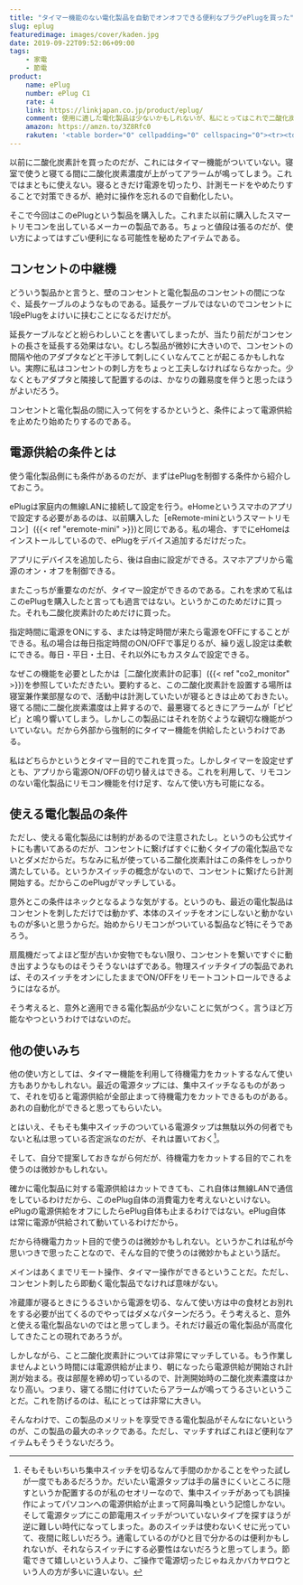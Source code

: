 ```yaml
---
title: "タイマー機能のない電化製品を自動でオンオフできる便利なプラグePlugを買った"
slug: eplug
featuredimage: images/cover/kaden.jpg
date: 2019-09-22T09:52:06+09:00
tags:
    - 家電
    - 節電
product:
    name: ePlug
    number: ePlug C1
    rate: 4
    link: https://linkjapan.co.jp/product/eplug/
    comment: 使用に適した電化製品は少ないかもしれないが、私にとってはこれで二酸化炭素計がまともに使える。
    amazon: https://amzn.to/3Z8Rfc0
    rakuten: '<table border="0" cellpadding="0" cellspacing="0"><tr><td><p style="font-size:12px;line-height:1.4em;margin:5px;word-wrap:break-word"></p></td><td><div style="border:1px solid #000000;border-radius:.75rem;background-color:#FFFFFF;margin:0px;padding:5px;text-align:center;overflow:hidden;"><table><tr><td style="width:240px"><a href="https://hb.afl.rakuten.co.jp/hgc/1942c4d7.a81936a0.1942c4d8.7b548455/?pc=https%3A%2F%2Fitem.rakuten.co.jp%2Fr-kojima%2F3997796%2F&m=http%3A%2F%2Fm.rakuten.co.jp%2Fr-kojima%2Fi%2F10633646%2F&link_type=picttext&ut=eyJwYWdlIjoiaXRlbSIsInR5cGUiOiJwaWN0dGV4dCIsInNpemUiOiIyNDB4MjQwIiwibmFtIjoxLCJuYW1wIjoicmlnaHQiLCJjb20iOjEsImNvbXAiOiJsZWZ0IiwicHJpY2UiOjAsImJvciI6MSwiY29sIjowLCJiYnRuIjoxLCJwcm9kIjowfQ%3D%3D" target="_blank" rel="nofollow noopener noreferrer" style="word-wrap:break-word;"  ><img src="https://hbb.afl.rakuten.co.jp/hgb/1942c4d7.a81936a0.1942c4d8.7b548455/?me_id=1270903&item_id=10633646&m=https%3A%2F%2Fthumbnail.image.rakuten.co.jp%2F%400_mall%2Fr-kojima%2Fcabinet%2F407%2F3997796_01l.jpg%3F_ex%3D80x80&pc=https%3A%2F%2Fthumbnail.image.rakuten.co.jp%2F%400_mall%2Fr-kojima%2Fcabinet%2F407%2F3997796_01l.jpg%3F_ex%3D240x240&s=240x240&t=picttext" border="0" style="margin:2px" alt="" title=""></a></td><td style="vertical-align:top;"><p style="font-size:12px;line-height:1.4em;text-align:left;margin:0px;padding:2px 6px;word-wrap:break-word"><a href="https://hb.afl.rakuten.co.jp/hgc/1942c4d7.a81936a0.1942c4d8.7b548455/?pc=https%3A%2F%2Fitem.rakuten.co.jp%2Fr-kojima%2F3997796%2F&m=http%3A%2F%2Fm.rakuten.co.jp%2Fr-kojima%2Fi%2F10633646%2F&link_type=picttext&ut=eyJwYWdlIjoiaXRlbSIsInR5cGUiOiJwaWN0dGV4dCIsInNpemUiOiIyNDB4MjQwIiwibmFtIjoxLCJuYW1wIjoicmlnaHQiLCJjb20iOjEsImNvbXAiOiJsZWZ0IiwicHJpY2UiOjAsImJvciI6MSwiY29sIjowLCJiYnRuIjoxLCJwcm9kIjowfQ%3D%3D" target="_blank" rel="nofollow noopener noreferrer" style="word-wrap:break-word;"  >リンクジャパン スマートプラグ　ePlug　C1「Google　Home／Amazon　Echo対応」 C1</a></p><div style="margin:10px;"><a href="https://hb.afl.rakuten.co.jp/hgc/1942c4d7.a81936a0.1942c4d8.7b548455/?pc=https%3A%2F%2Fitem.rakuten.co.jp%2Fr-kojima%2F3997796%2F&m=http%3A%2F%2Fm.rakuten.co.jp%2Fr-kojima%2Fi%2F10633646%2F&link_type=picttext&ut=eyJwYWdlIjoiaXRlbSIsInR5cGUiOiJwaWN0dGV4dCIsInNpemUiOiIyNDB4MjQwIiwibmFtIjoxLCJuYW1wIjoicmlnaHQiLCJjb20iOjEsImNvbXAiOiJsZWZ0IiwicHJpY2UiOjAsImJvciI6MSwiY29sIjowLCJiYnRuIjoxLCJwcm9kIjowfQ%3D%3D" target="_blank" rel="nofollow noopener noreferrer" style="word-wrap:break-word;"  ><img src="https://static.affiliate.rakuten.co.jp/makelink/rl.svg" style="float:left;max-height:27px;width:auto;margin-top:0"></a><a href="https://hb.afl.rakuten.co.jp/hgc/1942c4d7.a81936a0.1942c4d8.7b548455/?pc=https%3A%2F%2Fitem.rakuten.co.jp%2Fr-kojima%2F3997796%2F%3Fscid%3Daf_pc_bbtn&m=http%3A%2F%2Fm.rakuten.co.jp%2Fr-kojima%2Fi%2F10633646%2F%3Fscid%3Daf_pc_bbtn&link_type=picttext&ut=eyJwYWdlIjoiaXRlbSIsInR5cGUiOiJwaWN0dGV4dCIsInNpemUiOiIyNDB4MjQwIiwibmFtIjoxLCJuYW1wIjoicmlnaHQiLCJjb20iOjEsImNvbXAiOiJsZWZ0IiwicHJpY2UiOjAsImJvciI6MSwiY29sIjowLCJiYnRuIjoxLCJwcm9kIjowfQ==" target="_blank" rel="nofollow noopener noreferrer" style="word-wrap:break-word;"  ><div style="float:right;width:41%;height:27px;background-color:#bf0000;color:#fff !important;font-size:12px;font-weight:500;line-height:27px;margin-left:1px;padding: 0 12px;border-radius:16px;cursor:pointer;text-align:center;">楽天で購入</div></a></div></td><tr></table></div></td></tr></table>'
---
```


以前に二酸化炭素計を買ったのだが、これにはタイマー機能がついていない。寝室で使うと寝てる間に二酸化炭素濃度が上がってアラームが鳴ってしまう。これではまともに使えない。寝るときだけ電源を切ったり、計測モードをやめたりすることで対策できるが、絶対に操作を忘れるので自動化したい。

そこで今回はこのePlugという製品を購入した。これまた以前に購入したスマートリモコンを出しているメーカーの製品である。ちょっと値段は張るのだが、使い方によってはすごい便利になる可能性を秘めたアイテムである。

<!--more-->

## コンセントの中継機

どういう製品かと言うと、壁のコンセントと電化製品のコンセントの間につなぐ、延長ケーブルのようなものである。延長ケーブルではないのでコンセントに1段ePlugをよけいに挟むことになるだけだが。

延長ケーブルなどと紛らわしいことを書いてしまったが、当たり前だがコンセントの長さを延長する効果はない。むしろ製品が微妙に大きいので、コンセントの間隔や他のアダプタなどと干渉して刺しにくいなんてことが起こるかもしれない。実際に私はコンセントの刺し方をちょっと工夫しなければならなかった。少なくともアダプタと隣接して配置するのは、かなりの難易度を伴うと思ったほうがよいだろう。

コンセントと電化製品の間に入って何をするかというと、条件によって電源供給を止めたり始めたりするのである。

## 電源供給の条件とは

使う電化製品側にも条件があるのだが、まずはePlugを制御する条件から紹介しておこう。

ePlugは家庭内の無線LANに接続して設定を行う。eHomeというスマホのアプリで設定する必要があるのは、以前購入した［eRemote-miniというスマートリモコン］({{< ref "eremote-mini" >}})と同じである。私の場合、すでにeHomeはインストールしているので、ePlugをデバイス追加するだけだった。

アプリにデバイスを追加したら、後は自由に設定ができる。スマホアプリから電源のオン・オフを制御できる。

またこっちが重要なのだが、タイマー設定ができるのである。これを求めて私はこのePlugを購入したと言っても過言ではない。というかこのためだけに買った。それも二酸化炭素計のためだけに買った。

指定時間に電源をONにする、または特定時間が来たら電源をOFFにすることができる。私の場合は毎日指定時間のON/OFFで事足りるが、繰り返し設定は柔軟にできる。毎日・平日・土日、それ以外にもカスタムで設定できる。

なぜこの機能を必要としたかは［二酸化炭素計の記事］({{< ref "co2_monitor" >}})を参照していただきたい。要約すると、この二酸化炭素計を設置する場所は寝室兼作業部屋なので、活動中は計測していたいが寝るときは止めておきたい。寝てる間に二酸化炭素濃度は上昇するので、最悪寝てるときにアラームが「ピピピ」と鳴り響いてしまう。しかしこの製品にはそれを防ぐような親切な機能がついていない。だから外部から強制的にタイマー機能を供給したというわけである。

私はどちらかというとタイマー目的でこれを買った。しかしタイマーを設定せずとも、アプリから電源ON/OFFの切り替えはできる。これを利用して、リモコンのない電化製品にリモコン機能を付け足す、なんて使い方も可能になる。

## 使える電化製品の条件

ただし、使える電化製品には制約があるので注意されたし。というのも公式サイトにも書いてあるのだが、コンセントに繋げばすぐに動くタイプの電化製品でないとダメだからだ。ちなみに私が使っている二酸化炭素計はこの条件をしっかり満たしている。というかスイッチの概念がないので、コンセントに繋げたら計測開始する。だからこのePlugがマッチしている。

意外とこの条件はネックとなるような気がする。というのも、最近の電化製品はコンセントを刺しただけでは動かず、本体のスイッチをオンにしないと動かないものが多いと思うからだ。始めからリモコンがついている製品など特にそうであろう。

扇風機だってよほど型が古いか安物でもない限り、コンセントを繋いですぐに動き出すようなものはそうそうないはずである。物理スイッチタイプの製品であれば、そのスイッチをオンにしたままでON/OFFをリモートコントロールできるようにはなるが。

そう考えると、意外と適用できる電化製品が少ないことに気がつく。言うほど万能なやつというわけではないのだ。

## 他の使いみち

他の使い方としては、タイマー機能を利用して待機電力をカットするなんて使い方もありかもしれない。最近の電源タップには、集中スイッチなるものがあって、それを切ると電源供給が全部止まって待機電力をカットできるものがある。あれの自動化ができると思ってもらいたい。

とはいえ、そもそも集中スイッチのついている電源タップは無駄以外の何者でもないと私は思っている否定派なのだが、それは置いておく[^1]。

そして、自分で提案しておきながら何だが、待機電力をカットする目的でこれを使うのは微妙かもしれない。

確かに電化製品に対する電源供給はカットできても、これ自体は無線LANで通信をしているわけだから、このePlug自体の消費電力を考えないといけない。ePlugの電源供給をオフにしたらePlug自体も止まるわけではない。ePlug自体は常に電源が供給されて動いているわけだから。

だから待機電力カット目的で使うのは微妙かもしれない。というかこれは私が今思いつきで思ったことなので、そんな目的で使うのは微妙かもよという話だ。

メインはあくまでリモート操作、タイマー操作ができるということだ。ただし、コンセント刺したら即動く電化製品でなければ意味がない。

冷蔵庫が寝るときにうるさいから電源を切る、なんて使い方は中の食材とお別れをする必要が出てくるのでやってはダメなパターンだろう。そう考えると、意外と使える電化製品ないのではと思ってしまう。それだけ最近の電化製品が高度化してきたことの現れであろうが。

しかしながら、こと二酸化炭素計については非常にマッチしている。もう作業しませんよという時間には電源供給が止まり、朝になったら電源供給が開始され計測が始まる。夜は部屋を締め切っているので、計測開始時の二酸化炭素濃度はかなり高い。つまり、寝てる間に付けていたらアラームが鳴ってうるさいということだ。これを防げるのは、私にとっては非常に大きい。

そんなわけで、この製品のメリットを享受できる電化製品がそんなにないというのが、この製品の最大のネックである。ただし、マッチすればこれほど便利なアイテムもそうそうないだろう。

[^1]: そもそもいちいち集中スイッチを切るなんて手間のかかることをやった試しが一度でもあるだろうか。だいたい電源タップは手の届きにくいところに隠すというか配置するのが私のセオリーなので、集中スイッチがあっても誤操作によってパソコンへの電源供給が止まって阿鼻叫喚という記憶しかない。そして電源タップにこの節電用スイッチがついていないタイプを探すほうが逆に難しい時代になってしまった。あのスイッチは使わないくせに光っていて、夜間に眩しいだろう。通電しているのがひと目で分かるのは便利かもしれないが、それならスイッチにする必要性はないだろうと思ってしまう。節電できて嬉しいという人より、ご操作で電源切ったじゃねえかバカヤロウという人の方が多いに違いない。